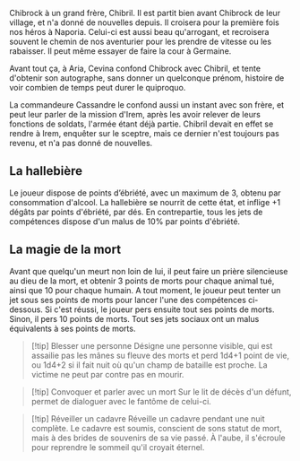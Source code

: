 
Chibrock à un grand frère, Chibril. Il est partit bien avant Chibrock de leur village, et n'a donné de nouvelles depuis.
Il croisera pour la première fois nos héros à Naporia.
Celui-ci est aussi beau qu'arrogant, et recroisera souvent le chemin de nos aventurier pour les prendre de vitesse ou les rabaisser.
Il peut même essayer de faire la cour à Germaine.

Avant tout ça, à Aria, Cevina confond Chibrock avec Chibril, et tente d'obtenir son autographe, sans donner un quelconque prénom, histoire de voir combien de temps peut durer le quiproquo.

La commandeure Cassandre le confond aussi un instant avec son frère, et peut leur parler de la mission d'Irem, après les avoir relever de leurs fonctions de soldats, l'armée étant déjà partie.
Chibril devait en effet se rendre à Irem, enquêter sur le sceptre, mais ce dernier n'est toujours pas revenu, et n'a pas donné de nouvelles.

## La hallebière

Le joueur dispose de points d’ébriété, avec un maximum de 3, obtenu par consommation d'alcool.
La hallebière se nourrit de cette état, et inflige +1 dégâts par points d'ébriété, par dés.
En contrepartie, tous les jets de compétences dispose d'un malus de 10% par points d'ébriété.
## La magie de la mort

Avant que quelqu'un meurt non loin de lui, il peut faire un prière silencieuse au dieu de la mort, et obtenir 3 points de morts pour chaque animal tué, ainsi que 10 pour chaque humain.
A tout moment, le joueur peut tenter un jet sous ses points de morts pour lancer l'une des compétences ci-dessous. Si c'est réussi, le joueur pers ensuite tout ses points de morts. Sinon, il pers 10 points de morts.
Tout ses jets sociaux ont un malus équivalents à ses points de morts.

> [!tip] Blesser une personne
> Désigne une personne visible, qui est assailie pas les mânes su fleuve des morts et perd 1d4+1 point de vie, ou 1d4+2 si il fait nuit où qu'un champ de bataille est proche. La victime ne peut par contre pas en mourir.

> [!tip] Convoquer et parler avec un mort
> Sur le lit de décès d'un défunt, permet de dialoguer avec le fantôme de celui-ci.

> [!tip] Réveiller un cadavre
> Réveille un cadavre pendant une nuit complète. Le cadavre est soumis, conscient de sons statut de mort, mais à des brides de souvenirs de sa vie passé. À l'aube, il s'écroule pour reprendre le sommeil qu'il croyait éternel.



